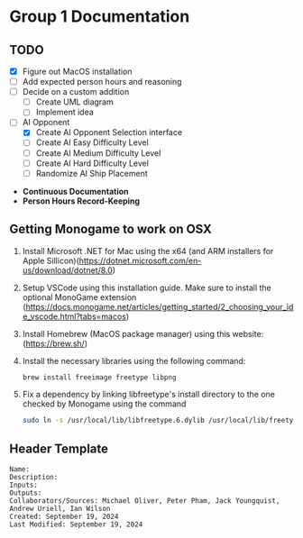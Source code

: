 # Group 1 Documentation

## TODO

- [X] Figure out MacOS installation
- [ ] Add expected person hours and reasoning
- [ ] Decide on a custom addition
  - [ ] Create UML diagram
  - [ ] Implement idea
- [ ] AI Opponent
  - [X] Create AI Opponent Selection interface
  - [ ] Create AI Easy Difficulty Level
  - [ ] Create AI Medium Difficulty Level
  - [ ] Create AI Hard Difficulty Level
  - [ ] Randomize AI Ship Placement
- **Continuous Documentation**
- **Person Hours Record-Keeping**

## Getting Monogame to work on OSX

1) Install Microsoft .NET for Mac using the x64 (and ARM installers for Apple Sillicon)(https://dotnet.microsoft.com/en-us/download/dotnet/8.0)
2) Setup VSCode using this installation guide. Make sure to install the optional MonoGame extension (https://docs.monogame.net/articles/getting_started/2_choosing_your_ide_vscode.html?tabs=macos)
3) Install Homebrew (MacOS package manager) using this website: (https://brew.sh/)
4) Install the necessary libraries using the following command:

    ```bash
    brew install freeimage freetype libpng
    ```

5) Fix a dependency by linking libfreetype's install directory to the one checked by Monogame using the command

    ```bash
    sudo ln -s /usr/local/lib/libfreetype.6.dylib /usr/local/lib/freetype6
    ```

## Header Template

```
Name:
Description:
Inputs:
Outputs:
Collaborators/Sources: Michael Oliver, Peter Pham, Jack Youngquist, Andrew Uriell, Ian Wilson
Created: September 19, 2024
Last Modified: September 19, 2024
```